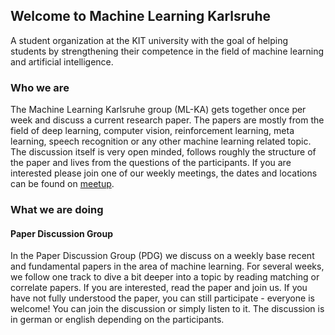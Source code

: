 ## Welcome to Machine Learning Karlsruhe

A student organization at the KIT university with the goal of helping students by strengthening their competence in the field of machine learning and artificial intelligence.

### Who we are

The Machine Learning Karlsruhe group (ML-KA) gets together once per week and discuss a current research paper. The papers are mostly from the field of deep learning, computer vision, reinforcement learning, meta learning, speech recognition or any other machine learning related topic. The discussion itself is very open minded, follows roughly the structure of the paper and lives from the questions of the participants. If you are interested please join one of our weekly meetings, the dates and locations can be found on [meetup](https://www.meetup.com/de-DE/AI-Paper-Discussion-Group-ML-KA).

### What we are doing
#### Paper Discussion Group
In the Paper Discussion Group (PDG) we discuss on a weekly base recent and fundamental papers in the area of machine learning. For several weeks, we follow one track to dive a bit deeper into a topic by reading matching or correlate papers. If you are interested, read the paper and join us. If you have not fully understood the paper, you can still participate - everyone is welcome! You can join the discussion or simply listen to it. The discussion is in german or english depending on the participants.
